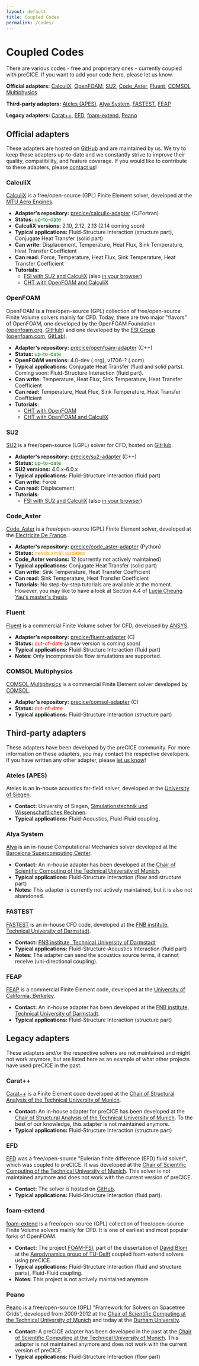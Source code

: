 ```yaml
---
layout: default
title: Coupled Codes
permalink: /codes/
---
```


# Coupled Codes

There are various codes - free and proprietary ones - currently coupled with preCICE. If you want to add your code here, please let us know.

**Official adapters:** [CalculiX](#calculix), [OpenFOAM](#openfoam), [SU2](#su2), [Code_Aster](#code_aster), [Fluent](#fluent), [COMSOL Multiphysics](#comsol-multiphysics)

**Third-party adapters:** [Ateles (APES)](#ateles-apes), [Alya System](#alya-system), [FASTEST](#fastest), [FEAP](#feap)

**Legacy adapters:** [Carat++](#carat), [EFD](#efd), [foam-extend](#foam-extend), [Peano](#peano)

## Official adapters

These adapters are hosted on [GitHub](https://github.com/precice/) and
are maintained by us. We try to keep these adapters up-to-date and we constantly
strive to improve their quality, compatibility, and feature coverage.
If you would like to contribute to these adapters, please [contact us](../resources/#contact)!

### CalculiX

[CalculiX](http://www.calculix.de/) is a free/open-source (GPL) Finite Element solver, developed at the [MTU Aero Engines](http://www.mtu.de/).

* **Adapter's repository:** [precice/calculix-adapter](https://github.com/precice/calculix-adapter) (C/Fortran)
* **Status:** <span style="color:green">up-to-date</span>
* **CalculiX versions:** 2.10, 2.12, 2.13 (2.14 coming soon)
* **Typical applications:** Fluid-Structure Interaction (structure part), Conjugate Heat Transfer (solid part)
* **Can write:** Displacement, Temperature, Heat Flux, Sink Temperature, Heat Transfer Coefficient
* **Can read:** Force, Temperature, Heat Flux, Sink Temperature, Heat Transfer Coefficient
* **Tutorials:**
   * [FSI with SU2 and CalculiX](https://github.com/precice/precice/wiki/FSI-tutorial) (also [in your browser](http://run.precice.org/))
   * [CHT with OpenFOAM and CalculiX](https://github.com/precice/precice/wiki/Tutorial-for-CHT-with-OpenFOAM-and-CalculiX)

### OpenFOAM

OpenFOAM is a free/open-source (GPL) collection of free/open-source Finite Volume solvers mainly for CFD.
Today, there are two major "flavors" of OpenFOAM, one developed by the OpenFOAM Foundation ([openfoam.org](https://openfoam.org/), [GitHub](https://github.com/OpenFOAM)) and one developed by the [ESI Group](https://www.esi-group.com/) ([openfoam.com](https://www.openfoam.com/), [GitLab](https://develop.openfoam.com/)).

* **Adapter's repository:** [precice/openfoam-adapter](https://github.com/precice/openfoam-adapter) (C++)
* **Status:** <span style="color:green">up-to-date</span>
* **OpenFOAM versions:** 4.0-dev (.org), v1706-? (.com)
* **Typical applications:** Conjugate Heat Transfer (fluid and solid parts). Coming soon: Fluid-Structure Interaction (fluid part).
* **Can write:** Temperature, Heat Flux, Sink Temperature, Heat Transfer Coefficient
* **Can read:** Temperature, Heat Flux, Sink Temperature, Heat Transfer Coefficient
* **Tutorials:**
  * [CHT with OpenFOAM](https://github.com/precice/openfoam-adapter/wiki/Tutorial-for-CHT:-Flow-over-a-heated-plate)
  * [CHT with OpenFOAM and CalculiX](https://github.com/precice/precice/wiki/Tutorial-for-CHT-with-OpenFOAM-and-CalculiX)

### SU2

[SU2](https://su2code.github.io/) is a free/open-source (LGPL) solver for CFD, hosted on [GitHub](https://github.com/su2code).

* **Adapter's repository:** [precice/su2-adapter](https://github.com/precice/su2-adapter) (C++)
* **Status:** <span style="color:green">up-to-date</span>
* **SU2 versions:** 4.0.x-6.0.x
* **Typical applications:** Fluid-Structure Interaction (fluid part)
* **Can write:** Force
* **Can read:** Displacement
* **Tutorials:**
  * [FSI with SU2 and CalculiX](https://github.com/precice/precice/wiki/FSI-tutorial) (also [in your browser](http://run.precice.org/))

### Code_Aster

[Code_Aster](https://code-aster.org/) is a free/open-source (GPL) Finite Element solver, developed at the [Electricite De France](https://www.edf.fr/).

* **Adapter's repository:** [precice/code_aster-adapter](https://github.com/precice/code_aster-adapter) (Python)
* **Status:** <span style="color:orange">needs small updates</span>
* **Code_Aster versions:** 12 (currently not actively maintained)
* **Typical applications:** Conjugate Heat Transfer (solid part)
* **Can write:** Sink Temperature, Heat Transfer Coefficient
* **Can read:** Sink Temperature, Heat Transfer Coefficient
* **Tutorials:** No step-by-step tutorials are available at the moment. However,
you may like to have a look at Section 4.4 of [Lucia Cheung Yau's master's thesis](https://www5.in.tum.de/pub/Cheung2016_Thesis.pdf).

### Fluent

[Fluent](https://www.ansys.com/products/fluids/ansys-fluent) is a commercial Finite Volume solver for CFD, developed by [ANSYS](https://www.ansys.com/).

* **Adapter's repository:** [precice/fluent-adapter](https://github.com/precice/fluent-adapter) (C)
* **Status:** <span style="color:red">out-of-date</span> (a new version is coming soon)
* **Typical applications:** Fluid-Structure Interaction (fluid part)
* **Notes:** Only incompressible flow simulations are supported.

### COMSOL Multiphysics

[COMSOL Multiphysics](https://www.comsol.com/comsol-multiphysics) is a commercial Finite Element solver developed by [COMSOL](https://www.comsol.com/).

* **Adapter's repository:** [precice/comsol-adapter](https://github.com/precice/comsol-adapter) (C)
* **Status:** <span style="color:red">out-of-date</span>
* **Typical applications:** Fluid-Structure Interaction (structure part)

## Third-party adapters

These adapters have been developed by the preCICE community. For more information
on these adapters, you may contact the respective developers.
If you have written any other adapter, please [let us know](../resources/#contact)!

### Ateles (APES)

Ateles is an in-house acoustics far-field solver, developed at the [University of Siegen](http://www.uni-siegen.de/).

* **Contact:** University of Siegen, [Simulationstechnik und Wissenschaftliches Rechnen](https://www.mb.uni-siegen.de/sts/index.html).
* **Typical applications:** Fluid-Acoustics, Fluid-Fluid coupling.

### Alya System

[Alya](https://www.bsc.es/research-development/research-areas/engineering-simulations/alya-high-performance-computational) is an in-house Computational Mechanics solver developed at the [Barcelona Supercomputing Center](https://www.bsc.es/).

* **Contact:** An in-house adapter has been developed at the [Chair of Scientific Computing of the Technical University of Munich](https://www5.in.tum.de/).
* **Typical applications:** Fluid-Structure Interaction (flow and structure part)
* **Notes:** This adapter is currently not actively maintained, but it is also not abandoned.

### FASTEST

[FASTEST](https://www.fnb.tu-darmstadt.de/forschung_fnb/software_fnb/software_fnb.en.jsp) is an in-house CFD code, developed at the [FNB institute, Technical University of Darmstadt](https://www.fnb.tu-darmstadt.de/).

* **Contact:** [FNB institute, Technical University of Darmstadt](https://www.fnb.tu-darmstadt.de/)
* **Typical applications:** Fluid-Structure-Acoustics Interaction (fluid part)
* **Notes:** The adapter can send the acoustics source terms, it cannot receive (uni-directional coupling).

### FEAP

[FEAP](http://projects.ce.berkeley.edu/feap/) is a commercial Finite Element code, developed at the [University of California, Berkeley](https://www.ce.berkeley.edu/).

* **Contact:** An in-house adapter has been developed at the [FNB institute, Technical University of Darmstadt](https://www.fnb.tu-darmstadt.de/).
* **Typical applications:** Fluid-Structure Interaction (structure part)


## Legacy adapters

These adapters and/or the respective solvers are not maintained and might not work anymore, but are
listed here as an example of what other projects have used preCICE in the past.

### Carat++

[Carat++](http://carat.st.bv.tum.de/) is a Finite Element code developed at the [Chair of Structural Analysis of the Technical University of Munich](http://www.st.bv.tum.de/).

* **Contact:** An in-house adapter for preCICE has been developed at the [Chair of Structural Analysis of the Technical University of Munich](http://www.st.bgu.tum.de/en/software/research/carat/). To the best of our knowledge, this adapter is not maintained anymore.
* **Typical applications:** Fluid-Structure Interaction (structure part)

### EFD

[EFD](https://github.com/precice/efd) was a free/open-source "Eulerian finite difference (EFD) fluid solver", which was coupled to preCICE. It was developed at the [Chair of Scientific Computing of the Technical University of Munich](https://www5.in.tum.de/). This solver is not maintained anymore and does not work with the current version of preCICE.

* **Contact:** The solver is hosted on [GitHub](https://github.com/precice/efd).
* **Typical applications:** Fluid-Structure Interaction (fluid part).

### foam-extend

[foam-extend](https://sourceforge.net/projects/foam-extend/) is a free/open-source (GPL) collection of free/open-source Finite Volume solvers mainly for CFD. It is one of earliest and most popular forks of OpenFOAM.

* **Contact:** The project [FOAM-FSI](https://github.com/davidsblom/FOAM-FSI), part of  the dissertation of [David Blom](https://www.researchgate.net/profile/David_Blom2) at the [Aerodynamics group of TU-Delft](https://www.tudelft.nl/index.php?id=4542&L=1) coupled foam-extend solvers using preCICE.
* **Typical applications:** Fluid-Structure Interaction (fluid and structure parts), Fluid-Fluid coupling.
* **Notes:** This project is not actively maintained anymore.

### Peano

[Peano](http://www.peano-framework.org/) is a free/open-source (GPL) "Framework for Solvers on Spacetree Grids", developed from 2009-2012 at the [Chair of Scientific Computing at the Technical University of Munich](https://www5.in.tum.de/) and today at the [Durham University](https://community.dur.ac.uk/tobias.weinzierl/home.html).

* **Contact:** A preCICE adapter has been developed in the past at the [Chair of Scientific Computing at the Technical University of Munich](https://www5.in.tum.de/). This adapter is not maintained anymore and does not work with the current version of preCICE.
* **Typical applications:** Fluid-Structure Interaction (flow part)
